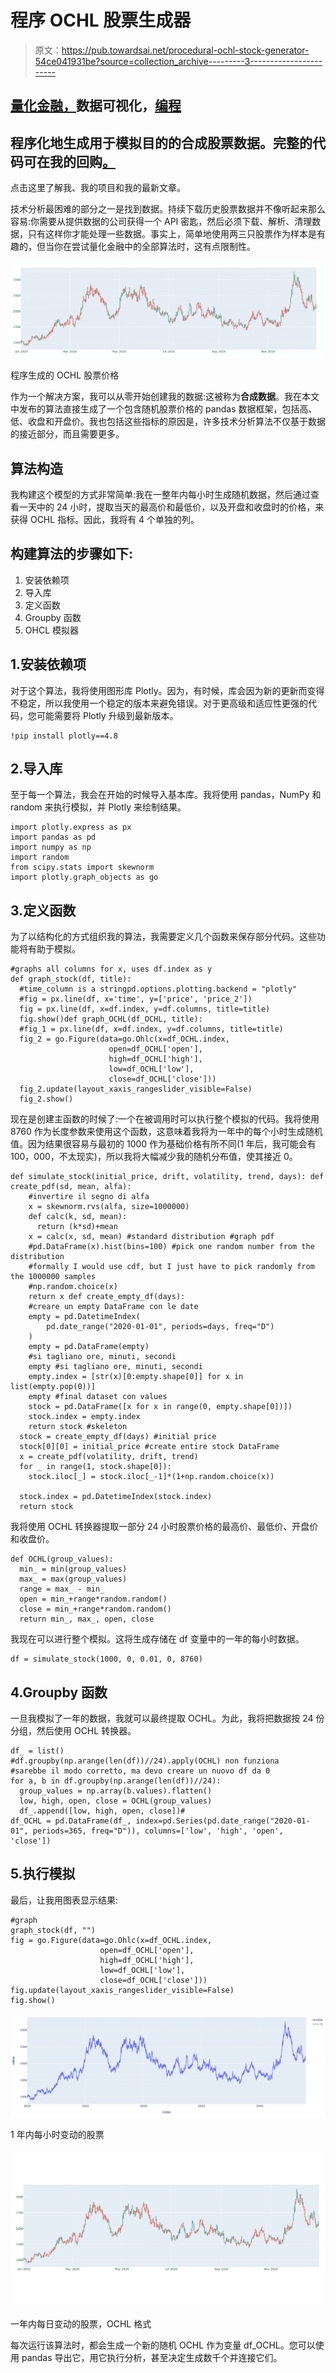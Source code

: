 # 程序 OCHL 股票生成器

> 原文：<https://pub.towardsai.net/procedural-ochl-stock-generator-54ce041931be?source=collection_archive---------3----------------------->

## [量化金融，](https://towardsai.net/p/category/data-visualization)数据可视化，[编程](https://towardsai.net/p/category/programming)

## 程序化地生成用于模拟目的的合成股票数据。完整的代码可在我的回购[。](https://github.com/arditoibryan/Projects/blob/master/20210203_OCHL_Stock_Generator/v2.ipynb)

点击这里了解我、我的项目和我的最新文章。

技术分析最困难的部分之一是找到数据。持续下载历史股票数据并不像听起来那么容易:你需要从提供数据的公司获得一个 API 密匙，然后必须下载、解析、清理数据，只有这样你才能处理一些数据。事实上，简单地使用两三只股票作为样本是有趣的，但当你在尝试量化金融中的全部算法时，这有点限制性。

![](img/1f15085ac659ca90fb215ece1bf48c5b.png)

程序生成的 OCHL 股票价格

作为一个解决方案，我可以从零开始创建我的数据:这被称为**合成数据**。我在本文中发布的算法直接生成了一个包含随机股票价格的 pandas 数据框架，包括高、低、收盘和开盘价。我也包括这些指标的原因是，许多技术分析算法不仅基于数据的接近部分，而且需要更多。

## 算法构造

我构建这个模型的方式非常简单:我在一整年内每小时生成随机数据，然后通过查看一天中的 24 小时，提取当天的最高价和最低价，以及开盘和收盘时的价格，来获得 OCHL 指标。因此，我将有 4 个单独的列。

## 构建算法的步骤如下:

1.  安装依赖项
2.  导入库
3.  定义函数
4.  Groupby 函数
5.  OHCL 模拟器

## 1.安装依赖项

对于这个算法，我将使用图形库 Plotly。因为，有时候，库会因为新的更新而变得不稳定，所以我使用一个稳定的版本来避免错误。对于更高级和适应性更强的代码，您可能需要将 Plotly 升级到最新版本。

```
!pip install plotly==4.8
```

## 2.导入库

至于每一个算法，我会在开始的时候导入基本库。我将使用 pandas，NumPy 和 random 来执行模拟，并 Plotly 来绘制结果。

```
import plotly.express as px
import pandas as pd
import numpy as np
import random
from scipy.stats import skewnorm
import plotly.graph_objects as go
```

## 3.定义函数

为了以结构化的方式组织我的算法，我需要定义几个函数来保存部分代码。这些功能将有助于模拟。

```
#graphs all columns for x, uses df.index as y
def graph_stock(df, title):
  #time_column is a stringpd.options.plotting.backend = "plotly"
  #fig = px.line(df, x='time', y=['price', 'price_2'])
  fig = px.line(df, x=df.index, y=df.columns, title=title)
  fig.show()def graph_OCHL(df_OCHL, title):
  #fig_1 = px.line(df, x=df.index, y=df.columns, title=title)
  fig_2 = go.Figure(data=go.Ohlc(x=df_OCHL.index,
                      open=df_OCHL['open'],
                      high=df_OCHL['high'],
                      low=df_OCHL['low'],
                      close=df_OCHL['close']))
  fig_2.update(layout_xaxis_rangeslider_visible=False)
  fig_2.show()
```

现在是创建主函数的时候了:一个在被调用时可以执行整个模拟的代码。我将使用 8760 作为长度参数来使用这个函数，这意味着我将为一年中的每个小时生成随机值。因为结果很容易与最初的 1000 作为基础价格有所不同(1 年后，我可能会有 100，000，不太现实)，所以我将大幅减少我的随机分布值，使其接近 0。

```
def simulate_stock(initial_price, drift, volatility, trend, days): def create_pdf(sd, mean, alfa):
    #invertire il segno di alfa
    x = skewnorm.rvs(alfa, size=1000000) 
    def calc(k, sd, mean):
      return (k*sd)+mean
    x = calc(x, sd, mean) #standard distribution #graph pdf
    #pd.DataFrame(x).hist(bins=100) #pick one random number from the distribution
    #formally I would use cdf, but I just have to pick randomly from  the 1000000 samples
    #np.random.choice(x)
    return x def create_empty_df(days):
    #creare un empty DataFrame con le date
    empty = pd.DatetimeIndex(
        pd.date_range("2020-01-01", periods=days, freq="D")
    )
    empty = pd.DataFrame(empty)
    #si tagliano ore, minuti, secondi
    empty #si tagliano ore, minuti, secondi
    empty.index = [str(x)[0:empty.shape[0]] for x in   list(empty.pop(0))]
    empty #final dataset con values
    stock = pd.DataFrame([x for x in range(0, empty.shape[0])])
    stock.index = empty.index
    return stock #skeleton
  stock = create_empty_df(days) #initial price
  stock[0][0] = initial_price #create entire stock DataFrame
  x = create_pdf(volatility, drift, trend)
  for _ in range(1, stock.shape[0]):
    stock.iloc[_] = stock.iloc[_-1]*(1+np.random.choice(x))

  stock.index = pd.DatetimeIndex(stock.index)
  return stock
```

我将使用 OCHL 转换器提取一部分 24 小时股票价格的最高价、最低价、开盘价和收盘价。

```
def OCHL(group_values):
  min_ = min(group_values)
  max_ = max(group_values)
  range = max_ - min_
  open = min_+range*random.random()
  close = min_+range*random.random()
  return min_, max_, open, close
```

我现在可以进行整个模拟。这将生成存储在 df 变量中的一年的每小时数据。

```
df = simulate_stock(1000, 0, 0.01, 0, 8760)
```

## 4.Groupby 函数

一旦我模拟了一年的数据，我就可以最终提取 OCHL。为此，我将把数据按 24 份分组，然后使用 OCHL 转换器。

```
df_ = list()
#df.groupby(np.arange(len(df))//24).apply(OCHL) non funziona
#sarebbe il modo corretto, ma devo creare un nuovo df da 0
for a, b in df.groupby(np.arange(len(df))//24):
  group_values = np.array(b.values).flatten()
  low, high, open, close = OCHL(group_values)
  df_.append([low, high, open, close])#
df_OCHL = pd.DataFrame(df_, index=pd.Series(pd.date_range("2020-01-01", periods=365, freq="D")), columns=['low', 'high', 'open', 'close'])
```

## 5.执行模拟

最后，让我用图表显示结果:

```
#graph
graph_stock(df, "")
fig = go.Figure(data=go.Ohlc(x=df_OCHL.index,
                    open=df_OCHL['open'],
                    high=df_OCHL['high'],
                    low=df_OCHL['low'],
                    close=df_OCHL['close']))
fig.update(layout_xaxis_rangeslider_visible=False)
fig.show()
```

![](img/f6d11a7cc1bd00f2c07ea0fc276e9bd5.png)

1 年内每小时变动的股票

![](img/ec9bd23f7f5864e870881f8df7a0d359.png)

一年内每日变动的股票，OCHL 格式

每次运行该算法时，都会生成一个新的随机 OCHL 作为变量 df_OCHL。您可以使用 pandas 导出它，用它执行分析，甚至决定生成数千个并连接它们。